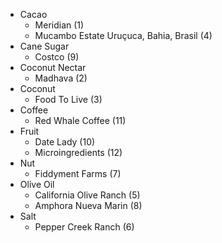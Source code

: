 - Cacao
  - Meridian (1)
  - Mucambo Estate Uruçuca, Bahia, Brasil (4)
- Cane Sugar
  - Costco (9)
- Coconut Nectar
  -  Madhava (2)
- Coconut
  - Food To Live (3)
- Coffee
  - Red Whale Coffee (11)
- Fruit
  - Date Lady (10)
  - Microingredients (12)
- Nut
  - Fiddyment Farms (7)
- Olive Oil
  - California Olive Ranch (5)
  - Amphora Nueva Marin (8)
- Salt
  - Pepper Creek Ranch (6)
